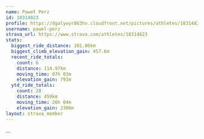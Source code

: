 ```yaml
---
name: Paweł Perz
id: 18314823
profile: https://dgalywyr863hv.cloudfront.net/pictures/athletes/18314823/5244308/1/large.jpg
username: pawel-perz
strava_url: https://www.strava.com/athletes/18314823
stats:
  biggest_ride_distance: 101.06km
  biggest_climb_elevation_gain: 457.6m
  recent_ride_totals:
    count: 6
    distance: 114.97km
    moving_time: 07h 03m
    elevation_gain: 793m
  ytd_ride_totals:
    count: 28
    distance: 459km
    moving_time: 26h 04m
    elevation_gain: 2306m
layout: strava_member
--- 
```

...
